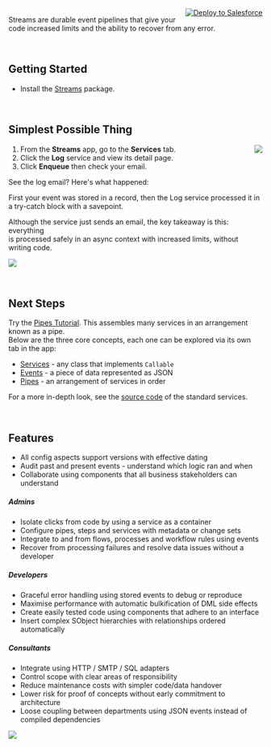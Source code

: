 <a style="float: right;" href="https://githubsfdeploy.herokuapp.com?owner=bigassforce&amp;repo=streams&amp;ref=master">
    <img alt="Deploy to Salesforce" src="https://github.com/bigassforce/streams/wiki/48-deploy-to-salesforce.png">
</a>

Streams are durable event pipelines that give your code increased limits and the ability to recover from any error.

<br/>

## Getting Started

- Install the [Streams](https://login.salesforce.com/packaging/installPackage.apexp?p0=04t7F000003irhH) package.

<br/>

## Simplest Possible Thing

<img align="right" src="https://github.com/bigassforce/streams/wiki/48-simplest-thing.png" align="right" />

1. From the **Streams** app, go to the **Services** tab.
2. Click the  **Log** service and view its detail page.
3. Click **Enqueue** then check your email.

See the log email? Here's what happened:

First your event was stored in a record, then the Log service processed it in a try-catch block with a savepoint.

Although the service just sends an email, the key takeaway is this: everything
<br/>is processed safely in an async context with increased limits, without writing code.

![](https://github.com/bigassforce/streams/wiki/48-simplest-thing-event.png)

<br/>

## Next Steps
Try the <a href="https://github.com/bigassforce/streams/wiki/Pipes-Tutorial">Pipes Tutorial</a>. This assembles many services in an arrangement known as a pipe.
<br />Below are the three core concepts, each one can be explored via its own tab in the app:

- [Services](https://github.com/bigassforce/streams/wiki/Standard-Services) - any class that implements `Callable`
- [Events](https://github.com/bigassforce/streams/wiki/Events) - a piece of data represented as JSON
- [Pipes](https://github.com/bigassforce/streams/wiki/Pipes) - an arrangement of services in order

For a more in-depth look, see the <a href="https://github.com/bigassforce/streams">source code</a> of the standard services.

<br/>


## Features
- All config aspects support versions with effective dating
- Audit past and present events - understand which logic ran and when
- Collaborate using components that all business stakeholders can understand

##### Admins
- Isolate clicks from code by using a service as a container
- Configure pipes, steps and services with metadata or change sets
- Integrate to and from flows, processes and workflow rules using events
- Recover from processing failures and resolve data issues without a developer

##### Developers
- Graceful error handling using stored events to debug or reproduce
- Maximise performance with automatic bulkification of DML side effects
- Create easily tested code using components that adhere to an interface
- Insert complex SObject hierarchies with relationships ordered automatically

##### Consultants
- Integrate using HTTP / SMTP / SQL adapters
- Control scope with clear areas of responsibility
- Reduce maintenance costs with simpler code/data handover
- Lower risk for proof of concepts without early commitment to architecture
- Loose coupling between departments using JSON events instead of compiled dependencies

<img src="https://bigass.secure.force.com/pixel?url=https://github.com/bigassforce/streams/wiki/Home" />